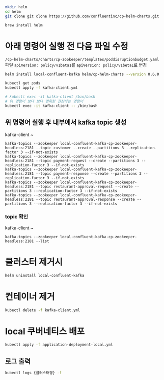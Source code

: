 
```bash
mkdir helm
cd helm
git clone git clone https://github.com/confluentinc/cp-helm-charts.git
```

```bash
brew install helm
```

# 아래 명령어 실행 전 다음 파일 수정
`/cp-helm-charts/charts/cp-zookeeper/templates/poddisruptionbudget.yaml` 파일 
`apiVersion: policy/v1beta1`를 `apiVersion: policy/v1beta1`로 변경

```bash
helm install local-confluent-kafka helm/cp-helm-charts --version 0.6.0
```

```bash
kubectl get pods
kubectl apply -f kafka-client.yml 
```

```bash
# kubectl exec -it kafka-client /bin/bash
# 위 명령어 보다 보다 명확한 권장하는 명령어
kubectl exec -it kafka-client -- /bin/bash
```

## 위 명령어 실행 후 내부에서 kafka topic 생성 
kafka-client ~
``` 
kafka-topics --zookeeper local-confluent-kafka-cp-zookeeper-headless:2181 --topic customer --create --partitions 3 --replication-factor 3 --if-not-exists
kafka-topics --zookeeper local-confluent-kafka-cp-zookeeper-headless:2181 --topic payment-request --create --partitions 3 --replication-factor 3 --if-not-exists
kafka-topics --zookeeper local-confluent-kafka-cp-zookeeper-headless:2181 --topic payment-response --create --partitions 3 --replication-factor 3 --if-not-exists
kafka-topics --zookeeper local-confluent-kafka-cp-zookeeper-headless:2181 --topic restaurant-approval-request --create --partitions 3 --replication-factor 3 --if-not-exists
kafka-topics --zookeeper local-confluent-kafka-cp-zookeeper-headless:2181 --topic restaurant-approval-response --create --partitions 3 --replication-factor 3 --if-not-exists
```

### topic 확인 
kafka-client ~
```
kafka-topics --zookeeper local-confluent-kafka-cp-zookeeper-headless:2181 --list
```

# 클러스터 제거시
```bash
helm uninstall local-confluent-kafka
```
# 컨테이너 제거
```bash
kubectl delete -f kafka-client.yml
```

# local 쿠버네티스 배포
```bash
kubectl apply -f application-deployment-local.yml 
```

## 로그 출력
```bash
kubectl logs {클러스터명} -f 
```